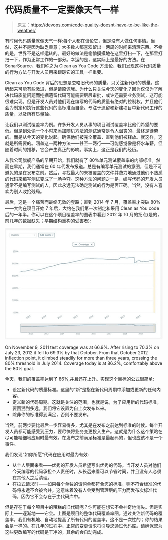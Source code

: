 # 代码质量不一定要像天气一样

> 原文：<https://devops.com/code-quality-doesnt-have-to-be-like-the-weather/>

有时候代码质量就像天气一样:每个人都在谈论它，但是没有人做任何事情。当然，这并不是因为缺乏善意；大多数人都喜欢留出一两周的时间来清理东西。不幸的是，世界不是这样运转的。最好的做法是偷偷摸摸地在这里打扫一下，在那里打扫一下，作为正常工作的一部分。幸运的是，这实际上是最好的方法。在 SonarSource，我们称之为 Clean as You Code 方法论，我们发现这种代码质量的行为方法与开发人员用来跟踪它的工具一样重要。

Clean as You Code 背后的思想是忽略旧代码的质量，只关注新代码的质量。这听起来可能有些激进，但是请原谅我。为什么只关注今天的变化？因为仅仅为了解决代码质量问题而挖掘遗留代码可能需要层层审批，或许还需要业务测试，这可能很难实现。但是开发人员对他们现在编写的代码的质量有绝对的控制权，并且他们会为制定和执行这些代码的高标准而自豪。专注于遗留和新建项目中新代码工作的质量，以及所有质量轴。

让我们以测试覆盖率为例。许多开发人员从事的项目测试覆盖率比他们希望的要低。但是到处偷一个小时来添加随机方法的测试通常是令人沮丧的，最终是徒劳的。而是从今天的变化说起。确保他们被完全覆盖，直到他们被释放。就这样，这就是所需要的。涵盖这一两种方法——甚至一两行——可能感觉像是杯水车薪，但随着时间的推移，它会产生真正的影响。事实上，这正是我们的经历。

从我公司旗舰产品的早期开始，我们就有了 80%单元测试覆盖率的内部标准。然而在早期，我们通常在 60 年代发布报道。总是有编写单元测试的意图，但是不可避免的是在发布之前。然后，寻找最大的未被覆盖的文件并费力地通过他们不熟悉的代码来编写测试变成了一场争夺。这种方法的问题之一是，编写代码的开发人员通常不是编写测试的人，因此永远无法确定测试的行为是否正确。当然，没有人喜欢为别人收拾残局。

最后，这是一个痛苦而最终无效的套路；直到 2014 年 7 月，覆盖率才突破 80%——大约在项目开始 7 年后，大约在我们第一次制定和采用 Clean as You code 后的一年半。你可以在这个项目覆盖率的图表中看到 2012 年 10 月的拐点(是的，前几年的数据缺失；早期结构重构的受害者):

![](img/1da84b9fd96e3592f00f4a69f6a0ff7c.png)

On November 9, 2011 test coverage was at 66.9%. After rising to 70.3% on July 23, 2012 it fell to 69.3% by that October. From that October 2012 inflection point, it climbed steadily for more than three years, crossing the 80% threshold in July 2014\. Coverage today is at 86.2%, comfortably above the 80% goal.

今天，我们的覆盖率达到了 86%,并且还在上升。实现这个目标的公式很简单:

*   设定新代码的质量标准。这里的“新”是指在新代码周期中添加或更新的任何内容。
*   定义新的代码周期。这就是关注的范围，也就是说，为了应用新的代码标准，要回溯到多远。我们将它设置为自上次发布以来。
*   除非你的标准得到满足，否则不要发布。

当然，前两步要比最后一步容易得多，尤其是在发布之前达到标准的时候。每个开发人员都可能感受到压力，要尽快将业务变更投入生产。这就是为什么这个策略在尽可能精细地应用时最有效。在发布之前满足标准是最起码的，但也应该不是一个事件。

我们发现“如你所愿”代码在应用时最为有效:

*   从个人层面来看——优秀的开发人员希望写出优秀的代码。当开发人员对他们今天编写的代码承担个人责任时，从长远来看可以节省时间，并且没有人必须在其他人之后清理。
*   在拉式请求时——如果每个单独的请购单都符合您的标准，则不符合标准的代码将永远不会被合并。这意味着没有人会受到管理层的压力而发布次标准代码，因为它不会存在于主代码库中。

但是存在于每个项目中的糟糕的旧代码呢？你可能在想它不会神奇地消失。但是实际上——逐渐地——它会。上图是项目的整体代码覆盖率图。通过关注新代码的覆盖率，我们有机地、自动地提高了所有代码的覆盖率。这不是一次性的；你的结果会是一样的。在几年的过程中，正常的变更请求将引导您通过代码库。请确保您为这些更改编写的代码是干净的，其余的会自动完成。